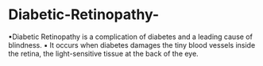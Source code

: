# Diabetic-Retinopathy-
▪Diabetic Retinopathy is a complication of diabetes and a leading cause of blindness.
▪ It occurs when diabetes damages the tiny blood vessels inside the retina, the light-sensitive tissue at 
the back of the eye.
